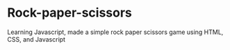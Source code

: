 # Rock-paper-scissors
 Learning Javascript, made a simple rock paper scissors game using HTML, CSS, and Javascript
